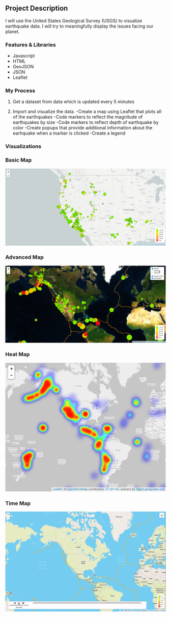 ## Project Description

I will use the United States Geological Survey (USGS) to visualize earthquake data. I will try to meaningfully display the issues facing our planet.

### Features & Libraries

* Javascript
* HTML
* GeoJSON
* JSON
* Leaflet

### My Process 

1. Get a dataset from data which is updated every 5 minutes

2. Import and visualize the data. 
   -Create a map using Leaflet that plots all of the earthquakes
   -Code markers to reflect the magnitude of earthquakes by size
   -Code markers to reflect depth of earthquake by color
   -Create popups that provide additional information about the earhquake when a marker is clicked
   -Create a legend 

### Visualizations

### Basic Map

![BasicMap](Images/BasicMap.png)

### Advanced Map

![AdvancedMap](Images/AdvancedMap.png)

### Heat Map

![Heat](Images/Heat.png)

### Time Map

![TimeMap](Images/TimeMap.gif)

